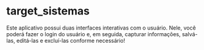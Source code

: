 # target_sistemas


Este aplicativo possui duas interfaces interativas com o usuário. Nele, você poderá fazer o login do usuário e, em seguida, capturar informações, salvá-las, editá-las e excluí-las conforme necessário!
